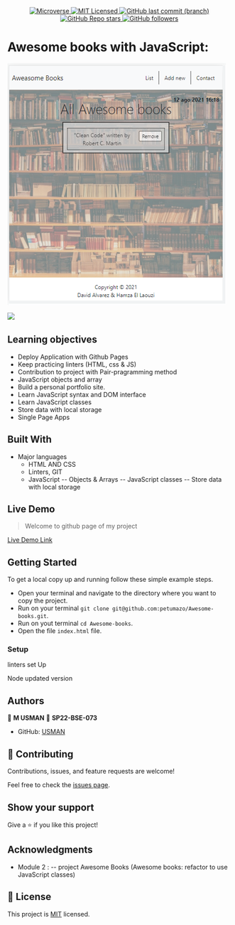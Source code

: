 <p align="center">
  <a href="https://www.microverse.org/">
    <img alt="Microverse" src="https://img.shields.io/badge/-Microverse-blueviolet?style=flat-square">
  </a>
  <a href="https://github.com/Hamzaoutdoors/to-do-list/blob/development/LICENSE">
    <img alt="MIT Licensed" src="https://img.shields.io/github/license/Hamzaoutdoors/to-do-list?style=flat-square">
  </a>
  <a href="https://github.com/iusm4n/awesomeBooksLab">
    <img alt="GitHub last commit (branch)" src="https://img.shields.io/github/last-commit/petumazo/Awesome-books/main?color=blue&style=flat-square">
  </a>
  <a href="https://github.com/iusm4n/awesomeBooksLab">
    <img alt="GitHub Repo stars" src="https://img.shields.io/github/stars/petumazo/Awesome-books?color=orange&label=%E2%98%85%20stars%20&style=flat-square">
  </a>
  <a href="https://github.com/iusm4n">
    <img alt="GitHub followers" src="https://img.shields.io/github/followers/petumazo?color=yellow&logo=github&style=flat-square">
  </a>
</p>

# Awesome books with JavaScript: 

![Awesome book](media/readmeImage.png)

![](https://img.shields.io/badge/Microverse-blueviolet)


## Learning objectives
- Deploy Application with Github Pages
- Keep practicing linters (HTML, css & JS)
- Contribution to project with Pair-pragramming method
- JavaScript objects and array
- Build a personal portfolio site.
- Learn JavaScript syntax and DOM interface
- Learn JavaScript classes
- Store data with local storage
- Single Page Apps


## Built With

- Major languages
  - HTML AND CSS
  - Linters, GIT
  - JavaScript
   -- Objects & Arrays
   -- JavaScript classes
   -- Store data with local storage

## Live Demo 

> Welcome to github page of my project

[Live Demo Link](https://iusm4n.github.io/awesomeBooksLab/)

## Getting Started

To get a local copy up and running follow these simple example steps.

- Open your terminal and navigate to the directory where you want to copy the project.
- Run on your terminal `git clone git@github.com:petumazo/Awesome-books.git`.
- Run on yout terminal `cd Awesome-books`.
- Open the file `index.html` file.

### Setup

linters set Up

Node updated version

## Authors

👤 **M USMAN**
👤 **SP22-BSE-073**

- GitHub: [USMAN](https://github.com/iusm4n)


## 🤝 Contributing

Contributions, issues, and feature requests are welcome!

Feel free to check the [issues page](https://github.com/iusm4n/awesomeBooksLab/issues).

## Show your support

Give a ⭐️ if you like this project!

## Acknowledgments

- Module 2 : 
 -- project Awesome Books (Awesome books: refactor to use JavaScript classes)



## 📝 License

This project is [MIT](https://github.com/git/git-scm.com/blob/main/MIT-LICENSE.txt) licensed.



